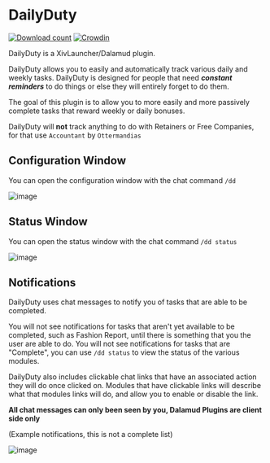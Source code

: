 # DailyDuty
[![Download count](https://img.shields.io/endpoint?url=https://vz32sgcoal.execute-api.us-east-1.amazonaws.com/DailyDuty)](https://github.com/MidoriKami/DailyDuty) [![Crowdin](https://badges.crowdin.net/dailyduty/localized.svg)](https://crowdin.com/project/dailyduty)

DailyDuty is a XivLauncher/Dalamud plugin.

DailyDuty allows you to easily and automatically track various daily and weekly tasks.
DailyDuty is designed for people that need _**constant reminders**_ to do things or else they will entirely forget to do them.

The goal of this plugin is to allow you to more easily and more passively complete tasks that reward weekly or daily bonuses.

DailyDuty will **not** track anything to do with Retainers or Free Companies, for that use `Accountant` by `Ottermandias`

## Configuration Window

You can open the configuration window with the chat command `/dd`

![image](https://user-images.githubusercontent.com/9083275/187050359-62476589-17d1-4c6a-a926-e18c3d842b43.png)

## Status Window

You can open the status window with the chat command `/dd status`

![image](https://user-images.githubusercontent.com/9083275/187050373-70bf8f3b-0a51-423e-9f95-2f01e7bf95e7.png)

## Notifications

DailyDuty uses chat messages to notify you of tasks that are able to be completed.

You will not see notifications for tasks that aren't yet available to be completed, such as Fashion Report, until there is something that you the user are able to do.
You will not see notifications for tasks that are "Complete", you can use `/dd status` to view the status of the various modules.

DailyDuty also includes clickable chat links that have an associated action they will do once clicked on.
Modules that have clickable links will describe what that modules links will do, and allow you to enable or disable the link.

**All chat messages can only been seen by you, Dalamud Plugins are client side only**
 
 (Example notifications, this is not a complete list)
 
![image](https://user-images.githubusercontent.com/9083275/172264986-6a4a5528-9e65-4d30-bd84-288e36ce26da.png)


